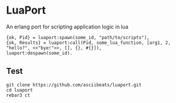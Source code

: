 # LuaPort
An erlang port for scripting application logic in lua
```
{ok, Pid} = luaport:spawn(some_id, "path/to/scripts"),
{ok, Results} = luaport:call(Pid, some_lua_function, [arg1, 2, "hello?", <<"bye!">>, [], {}, #{}]),
luaport:despawn(some_id).
```

## Test
```
git clone https://github.com/asciibeats/luaport.git
cd luaport
rebar3 ct
```
